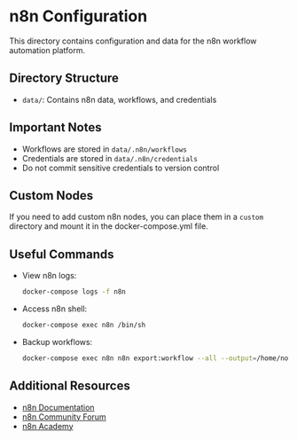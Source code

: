 # n8n Configuration

This directory contains configuration and data for the n8n workflow automation platform.

## Directory Structure

- `data/`: Contains n8n data, workflows, and credentials

## Important Notes

- Workflows are stored in `data/.n8n/workflows`
- Credentials are stored in `data/.n8n/credentials`
- Do not commit sensitive credentials to version control

## Custom Nodes

If you need to add custom n8n nodes, you can place them in a `custom` directory and mount it in the docker-compose.yml file.

## Useful Commands

- View n8n logs:
  ```bash
  docker-compose logs -f n8n
  ```

- Access n8n shell:
  ```bash
  docker-compose exec n8n /bin/sh
  ```

- Backup workflows:
  ```bash
  docker-compose exec n8n n8n export:workflow --all --output=/home/node/.n8n/backups/workflows.json
  ```

## Additional Resources

- [n8n Documentation](https://docs.n8n.io/)
- [n8n Community Forum](https://community.n8n.io/)
- [n8n Academy](https://academy.n8n.io/)
